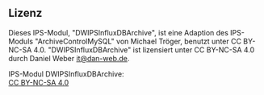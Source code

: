 
## Lizenz
  Dieses IPS-Modul, "DWIPSInfluxDBArchive", ist eine Adaption des IPS-Moduls  "ArchiveControlMySQL" von Michael Tröger, benutzt unter CC BY-NC-SA 4.0. "DWIPSInfluxDBArchive" ist lizensiert unter CC BY-NC-SA 4.0 durch Daniel Weber <it@dan-web.de>.
  
  IPS-Modul DWIPSInfluxDBArchive:  
  [CC BY-NC-SA 4.0](https://creativecommons.org/licenses/by-nc-sa/4.0/)  